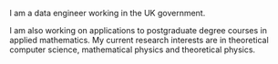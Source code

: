 I am a data engineer working in the UK government.

I am also working on applications to postgraduate degree courses in applied mathematics. My current research interests are in theoretical computer science, mathematical physics and theoretical physics.
